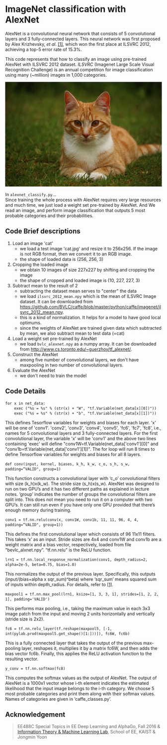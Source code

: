 # ImageNet classification with AlexNet

AlexNet is a convolutional neural network that consists of 5 convolutional layers and 3 fully-connected layers.
This neural network was first proposed by Alex Krizhevsky, *et al.* [[1]](https://papers.nips.cc/paper/4824-imagenet-classification-with-deep-convolutional-neural-networks.pdf), which won the first place at ILSVRC 2012, achieving a top-5 error rate of 15.3%. 

This code represents that how to classify an image using pre-trained AlexNet with ILSVRC 2012 dataset. *ILSVRC* (Imagenet Large Scale Visual Recognition Challenge) is an annual competition for image classification using many (~million) images in 1,000 categories. 

![](./image/cat.jpg)

In ```alexnet_classify.py```...<br>
Since training the whole process with AlexNet requires very large resources and much time, we just load a weight set pre-trained by AlexNet. And We read an image, and perform image classification that outputs 5 most probable categories and their probabilities. 

## Code Brief descriptions
1. Load an image 'cat'
   * we load a test image 'cat.jpg' and resize it to 256x256. If the image is not RGB format, then we convert it to an RGB image.
   * the shape of loaded data is (256, 256, 3)
2. Cropping the loaded image
   * we obtain 10 images of size 227x227 by shifting and cropping the image
   * the shape of cropped and loaded image is (10, 227, 227, 3)
3. Subtract mean to the result of 2
   * subtracting the dataset mean serves to "center" the data
   * we load ```ilsvrc_2012_mean.npy``` which is the mean of ILSVRC Image dataset. It can be downloaded from https://github.com/BVLC/caffe/blob/master/python/caffe/imagenet/ilsvrc_2012_mean.npy.
   * this is a kind of normalization. It helps for a model to have good local optimums. 
   * since the weights of AlexNet are trained given data which subtracted by mean, we also subtract mean to test data (=cat)
4. Load a weight set pre-trained by AlexNet
   * we load ```bvlc_alexnet.npy``` as a numpy array. It can be downloaded from http://www.cs.toronto.edu/~guerzhoy/tf_alexnet/.
5. Construct the AlexNet
   * among five number of convolutional layers, we don't have maxpooling in two number of convolutional layers.
6. Evaluate the AlexNet
   * we don't need to train the model

   
## Code Details
```
for x in net_data:
    exec ("%s = %s" % (str(x) + "W", "tf.Variable(net_data[x][0])"))
    exec ("%s = %s" % (str(x) + "b", "tf.Variable(net_data[x][1])"))
```
This defines Tesorflow variables for weights and biases for each layer. 'x' will be one of 'conv1'. 'conv2', 'conv3', 'conv4', 'conv5', 'fc6', 'fc7', 'fc8', i.e., names for 5 convolutional layers and 3 fully-connected layers. For the first convolutional layer, the variable 'x' will be 'conv1' and the above two lines containing 'exec' will define "conv1W=tf.Variable(net_data['conv1'][0]" and "conv1b=tf.Variable(net_data['conv1'][1])". The for loop will run 8 times to define Tensorflow variables for weights and biases for all 8 layers.
```
def conv(input, kernel, biases, k_h, k_w, c_o, s_h, s_w, padding=“VALID", group=1)
```
This function constructs a convolutional layer with ‘c_o’ convolutional filters with size (k_h)x(k_w). The stride size (s_h)x(s_w). AlexNet was designed to run on two GPU’s and it has two different paths as explained in lecture notes. ‘group’ indicates the number of groups the convolutional filters are split into. This does not mean you need to run it on a computer with two GPU’s. It can still run even if you have only one GPU provided that there’s enough memory during training.
```
conv1 = tf.nn.relu(conv(x, conv1W, conv1b, 11, 11, 96, 4, 4, padding=“VALID", group=1))
```
This defines the first convolutional layer which consists of 96 11x11 filters. This takes ‘x’ as an input. Stride sizes are 4x4 and conv1W and conv1b are a weight matrix and a bias vector, respectively, loaded from file "bevlc_alxnet.npy”. “tf.nn.relu” is the ReLU function.
```
lrn1 = tf.nn.local_response_normalization(conv1, depth_radius=2, alpha=2e-5, beta=0.75, bias=1.0)
```
This normalizes the output of the previous layer. Specifically, this outputs (input/(bias+alpha x sqr_sum)^beta) where ‘sqr_sum’ means squared sum of inputs within depth_radius. For details, refer to [[1]](https://papers.nips.cc/paper/4824-imagenet-classification-with-deep-convolutional-neural-networks.pdf).
```
maxpool1 = tf.nn.max_pool(lrn1, ksize=[1, 3, 3, 1], strides=[1, 2, 2, 1], padding='VALID')
```
This performs max pooling, i.e., taking the maximum value in each 3x3 image patch from the input and moving 2 units horizontally and vertically (stride size is 2x2).
```
fc6 = tf.nn.relu_layer(tf.reshape(maxpool5, [-1, int(pylab.prod(maxpool5.get_shape()[1:]))]), fc6W, fc6b)
```
This is a fully connected layer that takes the output of the previous max-pooling layer, reshapes it, multiplies it by a matrix fc6W, and then adds the bias vector fc6b. Finally, this applies the ReLU activation function to the resulting vector.
```
y_conv = tf.nn.softmax(fc8)
```
This computes the softmax values as the output of AlexNet. The output of AlexNet is a 1000x1 vector whose i-th element indicates the estimated likelihood that the input image belongs to the i-th category. We choose 5 most probable categories and print them along with their softmax values. Names of categories are given in ‘caffe_classes.py’.


## Acknowledgement
> EE488C Special Topics in EE Deep Learning and AlphaGo, Fall 2016 & [Information Theory & Machine Learning Lab](http://itml.kaist.ac.kr), School of EE, KAIST & Jongmin Yoon 
